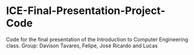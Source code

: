# ICE-Final-Presentation-Project-Code
Code for the final presentation of the Introduction to Computer Engineering class.
Group: Davison Tavares, Felipe, José Ricardo and Lucas
